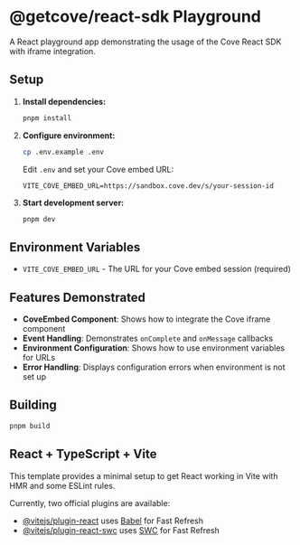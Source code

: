 # @getcove/react-sdk Playground

A React playground app demonstrating the usage of the Cove React SDK with iframe integration.

## Setup

1. **Install dependencies:**
   ```bash
   pnpm install
   ```

2. **Configure environment:**
   ```bash
   cp .env.example .env
   ```
   
   Edit `.env` and set your Cove embed URL:
   ```env
   VITE_COVE_EMBED_URL=https://sandbox.cove.dev/s/your-session-id
   ```

3. **Start development server:**
   ```bash
   pnpm dev
   ```

## Environment Variables

- `VITE_COVE_EMBED_URL` - The URL for your Cove embed session (required)

## Features Demonstrated

- **CoveEmbed Component**: Shows how to integrate the Cove iframe component
- **Event Handling**: Demonstrates `onComplete` and `onMessage` callbacks
- **Environment Configuration**: Shows how to use environment variables for URLs
- **Error Handling**: Displays configuration errors when environment is not set up

## Building

```bash
pnpm build
```

## React + TypeScript + Vite

This template provides a minimal setup to get React working in Vite with HMR and some ESLint rules.

Currently, two official plugins are available:

- [@vitejs/plugin-react](https://github.com/vitejs/vite-plugin-react/blob/main/packages/plugin-react) uses [Babel](https://babeljs.io/) for Fast Refresh
- [@vitejs/plugin-react-swc](https://github.com/vitejs/vite-plugin-react/blob/main/packages/plugin-react-swc) uses [SWC](https://swc.rs/) for Fast Refresh